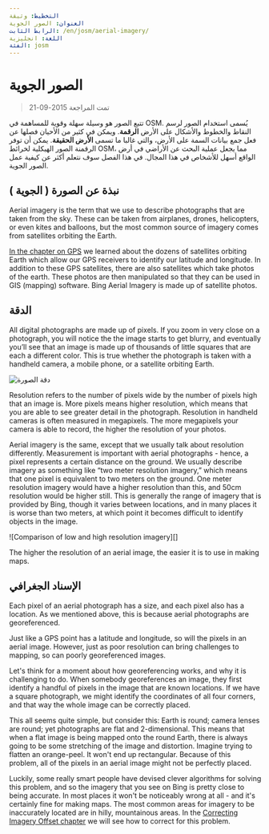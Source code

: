 ```yaml
---
التخطيط: وثيقة
العنوان: الصور الجوية
الرابط الثابت: /en/josm/aerial-imagery/
اللغة: انجليزية
الفئة: josm
---
```


الصور الجوية
================

> تمت المراجعة 2015-09-21  

تتبع الصور هو وسيلة سهلة وقوية للمساهمة في OSM. يُسمى استخدام الصور لرسم النقاط والخطوط والأشكال على الأرض **الرقمة**. ويمكن في كثير من الأحيان فصلها عن فعل جمع بيانات السمة على الأرض، والتي غالبا ما تسمى **الأرض الحقيقة**. يمكن أن توفر الرقمنة الصور الهيكلية لخرائط OSM، مما يجعل عملية البحث عن الأراضي في أرض الواقع أسهل للأشخاص في هذا المجال. في هذا الفصل سوف نتعلم أكثر عن كيفية عمل الصور الجوية.  

نبذة عن الصورة ( الجوية )
-------------

Aerial imagery is the term that we use to describe photographs that are taken from the sky. These can be taken from airplanes, drones, helicopters, or even kites and balloons, but the most common source of imagery comes from satellites orbiting the Earth.  

[In the chapter on GPS](/en/mobile-mapping/using-gps) we learned about the dozens of satellites orbiting Earth which allow our GPS receivers to identify our latitude and longitude. In addition to these GPS satellites, there are also satellites which take photos of the earth. These photos are then manipulated so that they can be used in GIS (mapping) software. Bing Aerial Imagery is made up of satellite photos.  

الدقة
----------

All digital photographs are made up of pixels.  If you zoom in very close on a photograph, you will notice the the image starts to get blurry, and eventually you’ll see that an image is made up of thousands of little squares that are each a different color.  This is true whether the photograph is taken with a handheld camera, a mobile phone, or a satellite orbiting Earth.  

![دقة الصورة][]

Resolution refers to the number of pixels wide by the number of pixels high that an image is.  More pixels means higher resolution, which means that you are able to see greater detail in the photograph.  Resolution in handheld cameras is often measured in megapixels.  The more megapixels your camera is able to record, the higher the resolution of your photos.  

Aerial imagery is the same, except that we usually talk about resolution differently.  Measurement is important with aerial photographs - hence, a pixel represents a certain distance on the ground.  We usually describe imagery as something like “two meter resolution imagery,” which means that one pixel is equivalent to two meters on the ground.  One meter resolution imagery would have a higher resolution than this, and 50cm resolution would be higher still.  This is generally the range of imagery that is provided by Bing, though it varies between locations, and in many places it is worse than two meters, at which point it becomes difficult to identify objects in the image.  

![Comparison of low and high resolution imagery][]

The higher the resolution of an aerial image, the easier it is to use in making maps.  

الإسناد الجغرافي
---------------

Each pixel of an aerial photograph has a size, and each pixel also has a location. As we mentioned above, this is because aerial photographs are georeferenced.  

Just like a GPS point has a latitude and longitude, so will the pixels in an aerial image. However, just as poor resolution can bring challenges to mapping, so can poorly georeferenced images.  

Let's think for a moment about how georeferencing works, and why it is challenging to do. When somebody georeferences an image, they first identify a handful of pixels in the image that are known locations. If we have a square photograph, we might identify the coordinates of all four corners, and that way the whole image can be correctly placed.  

This all seems quite simple, but consider this: Earth is round; camera lenses are round; yet photographs are flat and 2-dimensional. This means that when a flat image is being mapped onto the round Earth, there is always going to be some stretching of the image and distortion. Imagine trying to flatten an orange-peel. It won't end up rectangular. Because of this problem, all of the pixels in an aerial image might not be perfectly placed.  

Luckily, some really smart people have devised clever algorithms for solving this problem, and so the imagery that you see on Bing is pretty close to being accurate. In most places it won't be noticeably wrong at all - and it's certainly fine for making maps. The most common areas for imagery to be inaccurately located are in hilly, mountainous areas. In the [Correcting Imagery Offset chapter](/en/josm/correcting-imagery-offset) we will see how to correct for this problem.  

[دقة الصورة]: /images/josm/orange-resolution.png
[مقارنة الصور ذات الدقة المنخفضة والعالية]: /images/josm/low-res-high-res.png